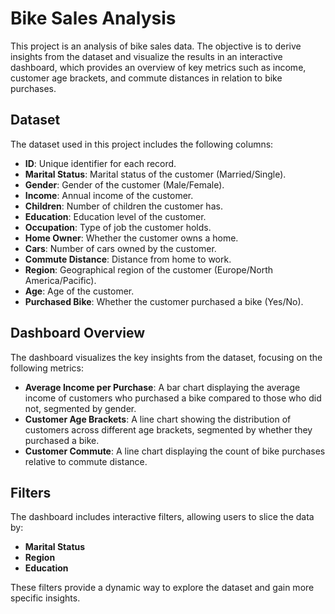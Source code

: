 # Bike Sales Analysis 

This project is an analysis of bike sales data. The objective is to derive insights from the dataset and visualize the results in an interactive dashboard, which provides an overview of key metrics such as income, customer age brackets, and commute distances in relation to bike purchases.

## Dataset

The dataset used in this project includes the following columns:

- **ID**: Unique identifier for each record.
- **Marital Status**: Marital status of the customer (Married/Single).
- **Gender**: Gender of the customer (Male/Female).
- **Income**: Annual income of the customer.
- **Children**: Number of children the customer has.
- **Education**: Education level of the customer.
- **Occupation**: Type of job the customer holds.
- **Home Owner**: Whether the customer owns a home.
- **Cars**: Number of cars owned by the customer.
- **Commute Distance**: Distance from home to work.
- **Region**: Geographical region of the customer (Europe/North America/Pacific).
- **Age**: Age of the customer.
- **Purchased Bike**: Whether the customer purchased a bike (Yes/No).

## Dashboard Overview

The dashboard visualizes the key insights from the dataset, focusing on the following metrics:

- **Average Income per Purchase**: A bar chart displaying the average income of customers who purchased a bike compared to those who did not, segmented by gender.
- **Customer Age Brackets**: A line chart showing the distribution of customers across different age brackets, segmented by whether they purchased a bike.
- **Customer Commute**: A line chart displaying the count of bike purchases relative to commute distance.

## Filters

The dashboard includes interactive filters, allowing users to slice the data by:

- **Marital Status**
- **Region**
- **Education**

These filters provide a dynamic way to explore the dataset and gain more specific insights.
